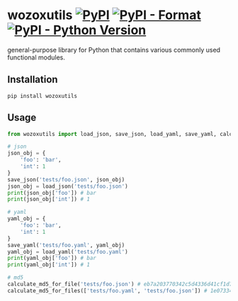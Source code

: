 # wozoxutils [![PyPI](https://img.shields.io/pypi/v/wozoxutils.svg)](https://pypi.org/project/wozoxutils/) [![PyPI - Format](https://img.shields.io/pypi/format/wozoxutils.svg)](https://pypi.org/project/wozoxutils/) [![PyPI - Python Version](https://img.shields.io/pypi/pyversions/wozoxutils.svg)](https://pypi.org/project/wozoxutils/)
general-purpose library for Python that contains various commonly used functional modules.

## Installation

```shell
pip install wozoxutils
```

## Usage


```python
from wozoxutils import load_json, save_json, load_yaml, save_yaml, calculate_md5_for_file, calculate_md5_for_files

# json
json_obj = {
    'foo': 'bar',
    'int': 1
}
save_json('tests/foo.json', json_obj)
json_obj = load_json('tests/foo.json')
print(json_obj['foo']) # bar
print(json_obj['int']) # 1

# yaml
yaml_obj = {
    'foo': 'bar',
    'int': 1
}
save_yaml('tests/foo.yaml', yaml_obj)
yaml_obj = load_yaml('tests/foo.yaml')
print(yaml_obj['foo']) # bar
print(yaml_obj['int']) # 1

# md5
calculate_md5_for_file('tests/foo.json') # eb7a203770342c5d4336d41cf1d7c05b
calculate_md5_for_files(['tests/foo.yaml', 'tests/foo.json']) # 1e073343d8616c486391901bdd41a7af
```
